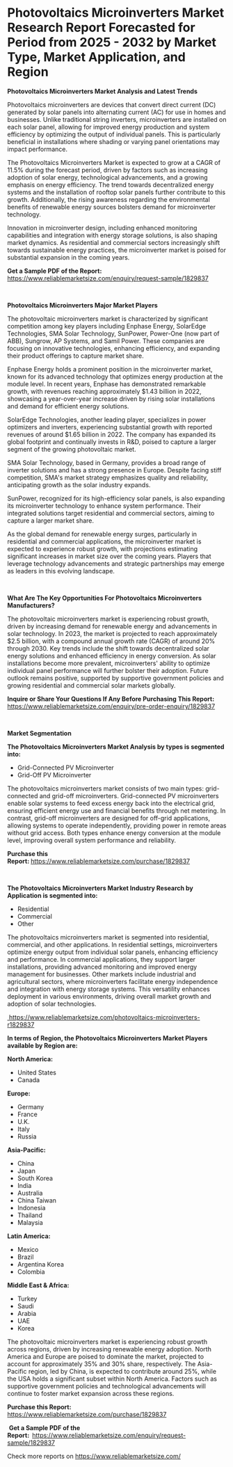 <p><h1>Photovoltaics Microinverters Market Research Report Forecasted for Period from 2025 -  2032 by Market Type, Market Application, and Region</h1></p><p><strong>Photovoltaics Microinverters Market Analysis and Latest Trends</strong></p>
<p><p>Photovoltaics microinverters are devices that convert direct current (DC) generated by solar panels into alternating current (AC) for use in homes and businesses. Unlike traditional string inverters, microinverters are installed on each solar panel, allowing for improved energy production and system efficiency by optimizing the output of individual panels. This is particularly beneficial in installations where shading or varying panel orientations may impact performance.</p><p>The Photovoltaics Microinverters Market is expected to grow at a CAGR of 11.5% during the forecast period, driven by factors such as increasing adoption of solar energy, technological advancements, and a growing emphasis on energy efficiency. The trend towards decentralized energy systems and the installation of rooftop solar panels further contribute to this growth. Additionally, the rising awareness regarding the environmental benefits of renewable energy sources bolsters demand for microinverter technology. </p><p>Innovation in microinverter design, including enhanced monitoring capabilities and integration with energy storage solutions, is also shaping market dynamics. As residential and commercial sectors increasingly shift towards sustainable energy practices, the microinverter market is poised for substantial expansion in the coming years.</p></p>
<p><strong>Get a Sample PDF of the Report:&nbsp;</strong> <a href="https://www.reliablemarketsize.com/enquiry/request-sample/1829837?utm_campaign=2747&utm_medium=2&utm_source=Github&utm_content=ia&utm_term=07042025&utm_id=photovoltaics-microinverters">https://www.reliablemarketsize.com/enquiry/request-sample/1829837</a></p>
<p>&nbsp;</p>
<p><strong>Photovoltaics Microinverters Major Market Players</strong></p>
<p><p>The photovoltaic microinverters market is characterized by significant competition among key players including Enphase Energy, SolarEdge Technologies, SMA Solar Technology, SunPower, Power-One (now part of ABB), Sungrow, AP Systems, and Samil Power. These companies are focusing on innovative technologies, enhancing efficiency, and expanding their product offerings to capture market share.</p><p>Enphase Energy holds a prominent position in the microinverter market, known for its advanced technology that optimizes energy production at the module level. In recent years, Enphase has demonstrated remarkable growth, with revenues reaching approximately $1.43 billion in 2022, showcasing a year-over-year increase driven by rising solar installations and demand for efficient energy solutions.</p><p>SolarEdge Technologies, another leading player, specializes in power optimizers and inverters, experiencing substantial growth with reported revenues of around $1.65 billion in 2022. The company has expanded its global footprint and continually invests in R&D, poised to capture a larger segment of the growing photovoltaic market.</p><p>SMA Solar Technology, based in Germany, provides a broad range of inverter solutions and has a strong presence in Europe. Despite facing stiff competition, SMA's market strategy emphasizes quality and reliability, anticipating growth as the solar industry expands.</p><p>SunPower, recognized for its high-efficiency solar panels, is also expanding its microinverter technology to enhance system performance. Their integrated solutions target residential and commercial sectors, aiming to capture a larger market share.</p><p>As the global demand for renewable energy surges, particularly in residential and commercial applications, the microinverter market is expected to experience robust growth, with projections estimating significant increases in market size over the coming years. Players that leverage technology advancements and strategic partnerships may emerge as leaders in this evolving landscape.</p></p>
<p>&nbsp;</p>
<p><strong>What Are The Key Opportunities For Photovoltaics Microinverters Manufacturers?</strong></p>
<p><p>The photovoltaic microinverters market is experiencing robust growth, driven by increasing demand for renewable energy and advancements in solar technology. In 2023, the market is projected to reach approximately $2.5 billion, with a compound annual growth rate (CAGR) of around 20% through 2030. Key trends include the shift towards decentralized solar energy solutions and enhanced efficiency in energy conversion. As solar installations become more prevalent, microinverters' ability to optimize individual panel performance will further bolster their adoption. Future outlook remains positive, supported by supportive government policies and growing residential and commercial solar markets globally.</p></p>
<p><strong>Inquire or Share Your Questions If Any Before Purchasing This Report:</strong> <a href="https://www.reliablemarketsize.com/enquiry/pre-order-enquiry/1829837?utm_campaign=2747&utm_medium=2&utm_source=Github&utm_content=ia&utm_term=07042025&utm_id=photovoltaics-microinverters">https://www.reliablemarketsize.com/enquiry/pre-order-enquiry/1829837</a></p>
<p>&nbsp;</p>
<p><strong>Market Segmentation</strong></p>
<p><strong>The Photovoltaics Microinverters Market Analysis by types is segmented into:</strong></p>
<p><ul><li>Grid-Connected PV Microinverter</li><li>Grid-Off PV Microinverter</li></ul></p>
<p><p>The photovoltaics microinverters market consists of two main types: grid-connected and grid-off microinverters. Grid-connected PV microinverters enable solar systems to feed excess energy back into the electrical grid, ensuring efficient energy use and financial benefits through net metering. In contrast, grid-off microinverters are designed for off-grid applications, allowing systems to operate independently, providing power in remote areas without grid access. Both types enhance energy conversion at the module level, improving overall system performance and reliability.</p></p>
<p><strong>Purchase this Report:&nbsp;</strong><a href="https://www.reliablemarketsize.com/purchase/1829837?utm_campaign=2747&utm_medium=2&utm_source=Github&utm_content=ia&utm_term=07042025&utm_id=photovoltaics-microinverters">https://www.reliablemarketsize.com/purchase/1829837</a></p>
<p>&nbsp;</p>
<p><strong>The Photovoltaics Microinverters Market Industry Research by Application is segmented into:</strong></p>
<p><ul><li>Residential</li><li>Commercial</li><li>Other</li></ul></p>
<p><p>The photovoltaics microinverters market is segmented into residential, commercial, and other applications. In residential settings, microinverters optimize energy output from individual solar panels, enhancing efficiency and performance. In commercial applications, they support larger installations, providing advanced monitoring and improved energy management for businesses. Other markets include industrial and agricultural sectors, where microinverters facilitate energy independence and integration with energy storage systems. This versatility enhances deployment in various environments, driving overall market growth and adoption of solar technologies.</p></p>
<p><a href="https://www.reliablemarketsize.com/photovoltaics-microinverters-r1829837?utm_campaign=2747&utm_medium=2&utm_source=Github&utm_content=ia&utm_term=07042025&utm_id=photovoltaics-microinverters">&nbsp;https://www.reliablemarketsize.com/photovoltaics-microinverters-r1829837</a></p>
<p><strong>In terms of Region, the Photovoltaics Microinverters Market Players available by Region are:</strong></p>
<p>
    <p> <strong> North America: </strong>
        <ul>
            <li>United States</li>
            <li>Canada</li>
        </ul>
        </p> 
    <p> <strong> Europe: </strong>
        <ul>
            <li>Germany</li>
            <li>France</li>
            <li>U.K.</li>
            <li>Italy</li>
            <li>Russia</li>
        </ul>
        </p> 
    <p> <strong> Asia-Pacific: </strong>
        <ul>
            <li>China</li>
            <li>Japan</li>
            <li>South Korea</li>
            <li>India</li>
            <li>Australia</li>
            <li>China Taiwan</li>
            <li>Indonesia</li>
            <li>Thailand</li>
            <li>Malaysia</li>
        </ul>
        </p> 
    <p> <strong> Latin America: </strong>
        <ul>
            <li>Mexico</li>
            <li>Brazil</li>
            <li>Argentina Korea</li>
            <li>Colombia</li>
        </ul>
        </p> 
    <p> <strong> Middle East & Africa: </strong>
        <ul>
            <li>Turkey</li>
            <li>Saudi</li>
            <li>Arabia</li>
            <li>UAE</li>
            <li>Korea</li>
        </ul>
    </p>
    </p>
<p><p>The photovoltaic microinverters market is experiencing robust growth across regions, driven by increasing renewable energy adoption. North America and Europe are poised to dominate the market, projected to account for approximately 35% and 30% share, respectively. The Asia-Pacific region, led by China, is expected to contribute around 25%, while the USA holds a significant subset within North America. Factors such as supportive government policies and technological advancements will continue to foster market expansion across these regions.</p></p>
<p><strong>Purchase this Report: </strong><a href="https://www.reliablemarketsize.com/purchase/1829837?utm_campaign=2747&utm_medium=2&utm_source=Github&utm_content=ia&utm_term=07042025&utm_id=photovoltaics-microinverters">https://www.reliablemarketsize.com/purchase/1829837</a></p>
<p>&nbsp;<strong>Get a Sample PDF of the Report:&nbsp;&nbsp;</strong><a href="https://www.reliablemarketsize.com/enquiry/request-sample/1829837?utm_campaign=2747&utm_medium=2&utm_source=Github&utm_content=ia&utm_term=07042025&utm_id=photovoltaics-microinverters">https://www.reliablemarketsize.com/enquiry/request-sample/1829837</a></p>
<p><strong></strong></p>
<p>Check more reports on <a href="https://www.reliablemarketsize.com/?utm_campaign=2747&utm_medium=2&utm_source=Github&utm_content=ia&utm_term=07042025&utm_id=photovoltaics-microinverters">https://www.reliablemarketsize.com/</a></p>